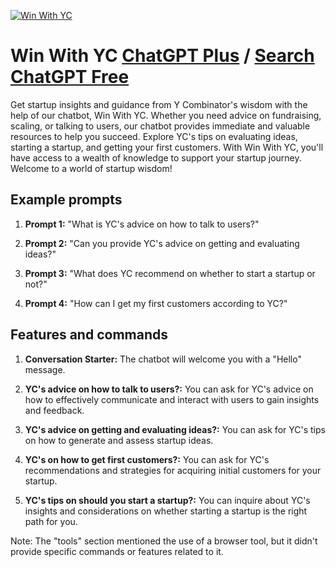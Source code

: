 
[![Win With YC](https://files.oaiusercontent.com/file-QThMBhpHXQSmPvwpVN7zuvXK?se=2123-10-16T12%3A29%3A58Z&sp=r&sv=2021-08-06&sr=b&rscc=max-age%3D31536000%2C%20immutable&rscd=attachment%3B%20filename%3Dchannels4_profile-4.jpg&sig=g5HLfvhVoKBXpLTnjX7DIPAlLGpIH9x/kV5LQwyIBdc%3D)](https://chat.openai.com/g/g-PsimrHGwP-win-with-yc)

# Win With YC [ChatGPT Plus](https://chat.openai.com/g/g-PsimrHGwP-win-with-yc) / [Search ChatGPT Free](https://gptcall.net/index.html#/?search=Win%20With%20YC)

Get startup insights and guidance from Y Combinator's wisdom with the help of our chatbot, Win With YC. Whether you need advice on fundraising, scaling, or talking to users, our chatbot provides immediate and valuable resources to help you succeed. Explore YC's tips on evaluating ideas, starting a startup, and getting your first customers. With Win With YC, you'll have access to a wealth of knowledge to support your startup journey. Welcome to a world of startup wisdom!

## Example prompts

1. **Prompt 1:** "What is YC's advice on how to talk to users?"

2. **Prompt 2:** "Can you provide YC's advice on getting and evaluating ideas?"

3. **Prompt 3:** "What does YC recommend on whether to start a startup or not?"

4. **Prompt 4:** "How can I get my first customers according to YC?"

## Features and commands

1. **Conversation Starter:** The chatbot will welcome you with a "Hello" message.

2. **YC's advice on how to talk to users?:** You can ask for YC's advice on how to effectively communicate and interact with users to gain insights and feedback.

3. **YC's advice on getting and evaluating ideas?:** You can ask for YC's tips on how to generate and assess startup ideas.

4. **YC's on how to get first customers?:** You can ask for YC's recommendations and strategies for acquiring initial customers for your startup.

5. **YC's tips on should you start a startup?:** You can inquire about YC's insights and considerations on whether starting a startup is the right path for you.

Note: The "tools" section mentioned the use of a browser tool, but it didn't provide specific commands or features related to it.


